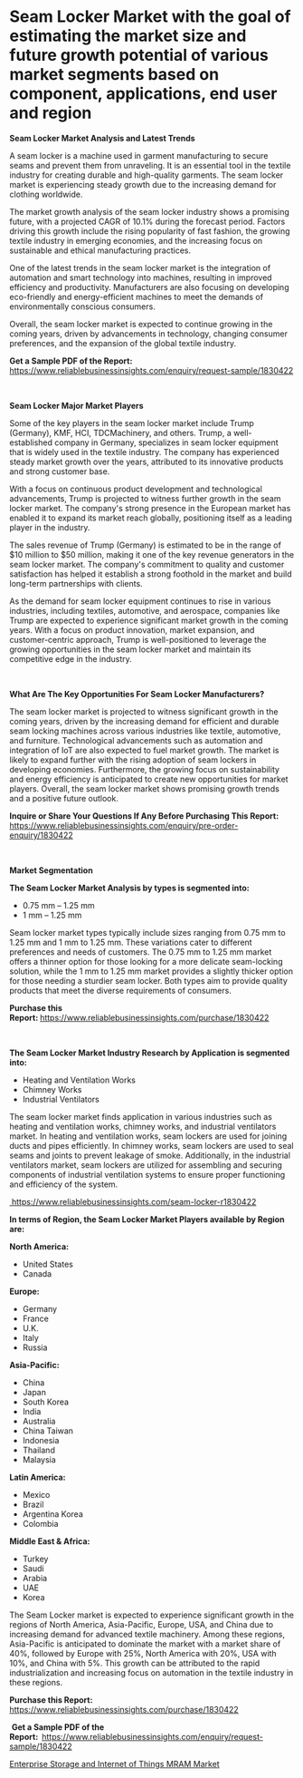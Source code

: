 <p><h1>Seam Locker Market with the goal of estimating the market size and future growth potential of various market segments based on component, applications, end user and region</h1></p><p><strong>Seam Locker Market Analysis and Latest Trends</strong></p>
<p><p>A seam locker is a machine used in garment manufacturing to secure seams and prevent them from unraveling. It is an essential tool in the textile industry for creating durable and high-quality garments. The seam locker market is experiencing steady growth due to the increasing demand for clothing worldwide.</p><p>The market growth analysis of the seam locker industry shows a promising future, with a projected CAGR of 10.1% during the forecast period. Factors driving this growth include the rising popularity of fast fashion, the growing textile industry in emerging economies, and the increasing focus on sustainable and ethical manufacturing practices.</p><p>One of the latest trends in the seam locker market is the integration of automation and smart technology into machines, resulting in improved efficiency and productivity. Manufacturers are also focusing on developing eco-friendly and energy-efficient machines to meet the demands of environmentally conscious consumers.</p><p>Overall, the seam locker market is expected to continue growing in the coming years, driven by advancements in technology, changing consumer preferences, and the expansion of the global textile industry.</p></p>
<p><strong>Get a Sample PDF of the Report:&nbsp;</strong> <a href="https://www.reliablebusinessinsights.com/enquiry/request-sample/1830422">https://www.reliablebusinessinsights.com/enquiry/request-sample/1830422</a></p>
<p>&nbsp;</p>
<p><strong>Seam Locker Major Market Players</strong></p>
<p><p>Some of the key players in the seam locker market include Trump (Germany), KMF, HCI, TDCMachinery, and others. Trump, a well-established company in Germany, specializes in seam locker equipment that is widely used in the textile industry. The company has experienced steady market growth over the years, attributed to its innovative products and strong customer base.</p><p>With a focus on continuous product development and technological advancements, Trump is projected to witness further growth in the seam locker market. The company's strong presence in the European market has enabled it to expand its market reach globally, positioning itself as a leading player in the industry.</p><p>The sales revenue of Trump (Germany) is estimated to be in the range of $10 million to $50 million, making it one of the key revenue generators in the seam locker market. The company's commitment to quality and customer satisfaction has helped it establish a strong foothold in the market and build long-term partnerships with clients.</p><p>As the demand for seam locker equipment continues to rise in various industries, including textiles, automotive, and aerospace, companies like Trump are expected to experience significant market growth in the coming years. With a focus on product innovation, market expansion, and customer-centric approach, Trump is well-positioned to leverage the growing opportunities in the seam locker market and maintain its competitive edge in the industry.</p></p>
<p>&nbsp;</p>
<p><strong>What Are The Key Opportunities For Seam Locker Manufacturers?</strong></p>
<p><p>The seam locker market is projected to witness significant growth in the coming years, driven by the increasing demand for efficient and durable seam locking machines across various industries like textile, automotive, and furniture. Technological advancements such as automation and integration of IoT are also expected to fuel market growth. The market is likely to expand further with the rising adoption of seam lockers in developing economies. Furthermore, the growing focus on sustainability and energy efficiency is anticipated to create new opportunities for market players. Overall, the seam locker market shows promising growth trends and a positive future outlook.</p></p>
<p><strong>Inquire or Share Your Questions If Any Before Purchasing This Report:</strong> <a href="https://www.reliablebusinessinsights.com/enquiry/pre-order-enquiry/1830422">https://www.reliablebusinessinsights.com/enquiry/pre-order-enquiry/1830422</a></p>
<p>&nbsp;</p>
<p><strong>Market Segmentation</strong></p>
<p><strong>The Seam Locker Market Analysis by types is segmented into:</strong></p>
<p><ul><li>0.75 mm – 1.25 mm</li><li>1 mm – 1.25 mm</li></ul></p>
<p><p>Seam locker market types typically include sizes ranging from 0.75 mm to 1.25 mm and 1 mm to 1.25 mm. These variations cater to different preferences and needs of customers. The 0.75 mm to 1.25 mm market offers a thinner option for those looking for a more delicate seam-locking solution, while the 1 mm to 1.25 mm market provides a slightly thicker option for those needing a sturdier seam locker. Both types aim to provide quality products that meet the diverse requirements of consumers.</p></p>
<p><strong>Purchase this Report:&nbsp;</strong><a href="https://www.reliablebusinessinsights.com/purchase/1830422">https://www.reliablebusinessinsights.com/purchase/1830422</a></p>
<p>&nbsp;</p>
<p><strong>The Seam Locker Market Industry Research by Application is segmented into:</strong></p>
<p><ul><li>Heating and Ventilation Works</li><li>Chimney Works</li><li>Industrial Ventilators</li></ul></p>
<p><p>The seam locker market finds application in various industries such as heating and ventilation works, chimney works, and industrial ventilators market. In heating and ventilation works, seam lockers are used for joining ducts and pipes efficiently. In chimney works, seam lockers are used to seal seams and joints to prevent leakage of smoke. Additionally, in the industrial ventilators market, seam lockers are utilized for assembling and securing components of industrial ventilation systems to ensure proper functioning and efficiency of the system.</p></p>
<p><a href="https://www.reliablebusinessinsights.com/seam-locker-r1830422">&nbsp;https://www.reliablebusinessinsights.com/seam-locker-r1830422</a></p>
<p><strong>In terms of Region, the Seam Locker Market Players available by Region are:</strong></p>
<p>
    <p> <strong> North America: </strong>
        <ul>
            <li>United States</li>
            <li>Canada</li>
        </ul>
        </p> 
    <p> <strong> Europe: </strong>
        <ul>
            <li>Germany</li>
            <li>France</li>
            <li>U.K.</li>
            <li>Italy</li>
            <li>Russia</li>
        </ul>
        </p> 
    <p> <strong> Asia-Pacific: </strong>
        <ul>
            <li>China</li>
            <li>Japan</li>
            <li>South Korea</li>
            <li>India</li>
            <li>Australia</li>
            <li>China Taiwan</li>
            <li>Indonesia</li>
            <li>Thailand</li>
            <li>Malaysia</li>
        </ul>
        </p> 
    <p> <strong> Latin America: </strong>
        <ul>
            <li>Mexico</li>
            <li>Brazil</li>
            <li>Argentina Korea</li>
            <li>Colombia</li>
        </ul>
        </p> 
    <p> <strong> Middle East & Africa: </strong>
        <ul>
            <li>Turkey</li>
            <li>Saudi</li>
            <li>Arabia</li>
            <li>UAE</li>
            <li>Korea</li>
        </ul>
    </p>
    </p>
<p><p>The Seam Locker market is expected to experience significant growth in the regions of North America, Asia-Pacific, Europe, USA, and China due to increasing demand for advanced textile machinery. Among these regions, Asia-Pacific is anticipated to dominate the market with a market share of 40%, followed by Europe with 25%, North America with 20%, USA with 10%, and China with 5%. This growth can be attributed to the rapid industrialization and increasing focus on automation in the textile industry in these regions.</p></p>
<p><strong>Purchase this Report: </strong><a href="https://www.reliablebusinessinsights.com/purchase/1830422">https://www.reliablebusinessinsights.com/purchase/1830422</a></p>
<p>&nbsp;<strong>Get a Sample PDF of the Report:&nbsp;&nbsp;</strong><a href="https://www.reliablebusinessinsights.com/enquiry/request-sample/1830422">https://www.reliablebusinessinsights.com/enquiry/request-sample/1830422</a></p>
<p><strong></strong></p>
<p><p><a href="https://github.com/FredaSauer/Market-Research-Report-List-1/blob/main/enterprise-storage-and-internet-of-things-mram-market.md">Enterprise Storage and Internet of Things MRAM Market</a></p></p>